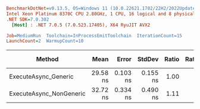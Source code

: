 ``` ini

BenchmarkDotNet=v0.13.5, OS=Windows 11 (10.0.22621.1702/22H2/2022Update/SunValley2), VM=Hyper-V
Intel Xeon Platinum 8370C CPU 2.80GHz, 1 CPU, 16 logical and 8 physical cores
.NET SDK=7.0.302
  [Host] : .NET 7.0.5 (7.0.523.17405), X64 RyuJIT AVX2

Job=MediumRun  Toolchain=InProcessEmitToolchain  IterationCount=15  
LaunchCount=2  WarmupCount=10  

```
|                  Method |     Mean |    Error |   StdDev | Ratio | RatioSD | Allocated | Alloc Ratio |
|------------------------ |---------:|---------:|---------:|------:|--------:|----------:|------------:|
|    ExecuteAsync_Generic | 29.58 ns | 0.103 ns | 0.155 ns |  1.00 |    0.00 |         - |          NA |
| ExecuteAsync_NonGeneric | 32.72 ns | 0.334 ns | 0.490 ns |  1.11 |    0.02 |         - |          NA |
